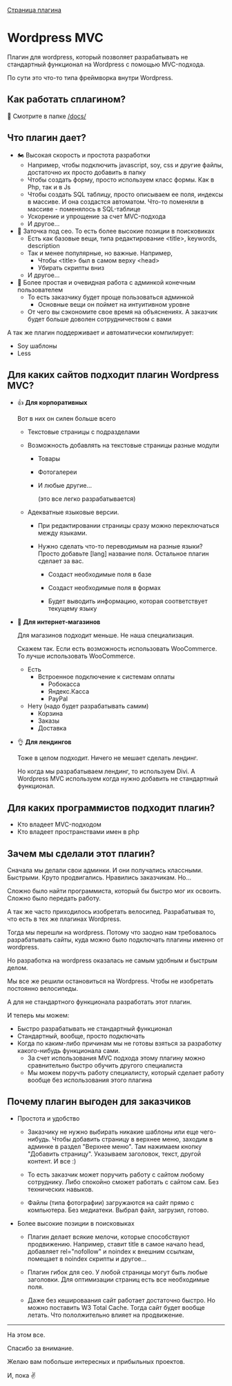 [Страница плагина](https://github.com/mavlutovr/wordpressmvc)

# Wordpress MVC

Плагин для wordpress, который позволяет разрабатывать не стандартный функционал на Wordpress с помощью MVC-подхода.

По сути это что-то типа фреймворка внутри Wordpress.

## Как работать сплагином?

:book: Смотрите в папке [/docs/](https://github.com/mavlutovr/wordpressmvc/tree/master/docs)

## Что плагин дает?

* :motorcycle: Высокая скорость и простота разработки
  * Например, чтобы подключить javascript, soy, css и другие файлы, достаточно их просто добавить в папку
  * Чтобы создать форму, просто используем класс формы. Как в Php, так и в Js
  * Чтобы создать SQL таблицу, просто описываем ее поля, индексы в массиве. И она создастся автоматом. Что-то поменяли в массиве - поменялось в SQL-таблице
  * Ускорение и упрощение за счет MVC-подхода
  * И другое...
* :volcano: Заточка под сео. То есть более высокие позиции в поисковиках
  * Есть как базовые вещи, типа редактирование \<title\>, keywords, description
  * Так и менее популярные, но важные. Например, 
    * Чтобы \<title\> был в самом верху \<head\>
    * Убирать скрипты вниз
  * И другое...
* :paperclip: Более простая и очевидная работа с админкой конечным пользователем
  * То есть заказчику будет проще пользоваться админкой
    * Основные вещи он поймет на интуитивном уровне
  * От чего вы сэкономите свое время на объяснениях. А заказчик будет больше доволен сотрудничеством с вами

А так же плагин поддерживает и автоматически компилирует:

* Soy шаблоны
* Less

## Для каких сайтов подходит плагин Wordpress MVC?

- :thumbsup: **Для корпоративных**

  Вот в них он силен больше всего

  - Текстовые страницы с подразделами

  - Возможность добавлять на текстовые страницы разные модули

    - Товары

    - Фотогалереи

    - И любые другие...

      (это все легко разрабатывается)
  
  - Адекватные языковые версии. 
  
  	- При редактировании страницы сразу можно переключаться между языками.
  	
  	- Нужно сделать что-то переводимым на разные языки? Просто добавьте [lang] название
  	 поля. Остальное плагин сделает за вас.
  	 	
  	 	- Создаст необходимые поля в базе
  	 	
  	 	- Создаст необходимые поля в формах
  	 	
  	 	- Будет выводить информацию, которая соответствует текущему языку

- :thinking: **Для интернет-магазинов**

  Для магазинов подходит меньше. 
  Не наша специализация. 

  Скажем так. Если есть возможность использовать WooCommerce. То лучше использовать WooCommerce.

  - Есть
    - Встроенное подключение к системам оплаты
      - Робокасса
      - Яндекс.Касса
      - PayPal
  - Нету (надо будет разрабатывать самим)
    - Корзина
    - Заказы
    - Доставка

- :ok_hand: **Для лендингов**

  Тоже в целом подходит. 
  Ничего не мешает сделать лендинг. 

  Но когда мы разрабатываем лендинг, то используем Divi. А Wordpress MVC используем когда нужно добавить не стандартный функционал.

## Для каких программистов подходит плагин?

* Кто владеет MVC-подходом
* Кто владеет пространствами имен в php

## Зачем мы сделали этот плагин?

Сначала мы делали свои админки. И они получались классными. Быстрыми. Круто продвигались. Нравились заказчикам. Но...

Сложно было найти программиста, который бы быстро мог их освоить. Сложно было передать работу.

А так же часто приходилось изобретать велосипед. Разрабатывая то, что есть в тех же плагинах Wordpress.

Тогда мы перешли на wordpress. Потому что заодно нам требовалось разрабатывать сайты, куда можно было подключать плагины именно от wordpress.

Но разработка на wordpress оказалась не самым удобным и быстрым делом. 

Мы все же решили остановиться на Wordpress. Чтобы не изобретать постоянно велосипеды. 

А для не стандартного функционала разработать этот плагин.

И теперь мы можем:

* Быстро разрабатывать не стандартный функционал
* Стандартный, вообще, просто подключать
* Когда по каким-либо причинам мы не готовы взяться за разработку какого-нибудь функционала сами.
  * За счет использования MVC подхода этому плагину можно сравнительно быстро обучить другого специалиста
  * Мы можем поручть работу специалисту, который сделает работу вообще без использования этого плагина
  
  
## Почему плагин выгоден для заказчиков

* Простота и удобство

	* Заказчику не нужно выбирать никакие шаблоны или еще чего-нибудь. Чтобы добавить 
	страницу в верхнее меню, заходим в админке в раздел "Верхнее меню". Там нажимаем 
	кнопку "Добавить страницу". Указываем заголовок, текст, другой контент. И все :)
	
	* То есть заказчик может поручить работу с сайтом любому сотруднику. Либо спокойно 
	сможет работать с сайтом сам. Без технических навыков.
	
	* Файлы (типа фотографии) загружаются на сайт прямо с компьютера. Без медиатеки. 
	Выбрал файл, загрузил, готово.
	
* Более высокие позиции в поисковыках

	* Плагин делает всякие мелочи, которые способствуют продвижению. Например, ставит 
	title в самое начало head, добавляет rel="nofollow" и noindex к внешним ссылкам, 
	помещает в noindex скрипты и другое...
	 
	* Плагин гибок для сео. У любой страницы могут быть любые заголовки. 
	Для оптимизации страниц есть все необходимые поля. 
	
	* Даже без кешироваания сайт работает достаточно быстро. Но можно поставить 
	W3 Total Cache. Тогда сайт будет вообще летать. Что пололжительно
	влияет на продвижение.

---

На этом все.

Спасибо за внимание.

Желаю вам побольше интересных и прибыльных проектов.

И, пока :v:

